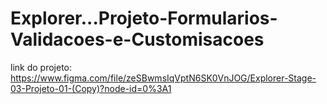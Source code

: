 # Explorer...Projeto-Formularios-Validacoes-e-Customisacoes
link do projeto:
https://www.figma.com/file/zeSBwmsIqVptN6SK0VnJOG/Explorer-Stage-03-Projeto-01-(Copy)?node-id=0%3A1

